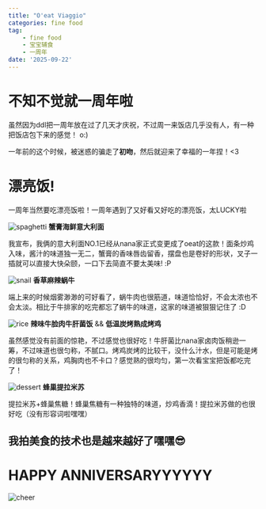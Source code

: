 ```yaml
---
title: "O'eat Viaggio"
categories: fine food
tag: 
    - fine food
    - 宝宝辅食
    - 一周年
date: '2025-09-22'
---
```


# 不知不觉就一周年啦
虽然因为ddl把一周年放在过了几天才庆祝，不过周一来饭店几乎没有人，有一种把饭店包下来的感觉！ o:)

一年前的这个时候，被迷惑的骗走了**初吻**，然后就迎来了幸福的一年捏！<3


# 漂亮饭!
一周年当然要吃漂亮饭啦！一周年遇到了又好看又好吃的漂亮饭，太LUCKY啦

![spaghetti](/food/oeat_spaghetti.JPG)
**蟹膏海鲜意大利面**

我宣布，我俩的意大利面NO.1已经从nana家正式变更成了oeat的这款！面条炒鸡入味，酱汁的味道独一无二，蟹膏的香味唇齿留香，摆盘也是卷好的形状，叉子一插就可以直接大快朵颐，一口下去简直不要太美味! :P

![snail](/food/oeat_snail.JPG)
**香草麻辣蜗牛**

端上来的时候烟雾渺渺的可好看了，蜗牛肉也很筋道，味道恰恰好，不会太浓也不会太淡。相比于牛排家的吃完都忘了蜗牛的味道，这家的味道被狠狠记住了 :D

![rice](/food/oeat_rice_chicken.JPG)
**辣味牛脸肉牛肝菌饭** && **低温炭烤熟成烤鸡**

虽然感觉没有前面的惊艳，不过感觉也很好吃！牛肝菌比nana家卤肉饭稍逊一筹，不过味道也很匀称，不腻口。烤鸡炭烤的比较干，没什么汁水，但是可能是烤的很匀称的关系，鸡胸肉也不卡口？感觉熟的很均匀，第一次看宝宝把饭都吃完了！

![dessert](/food/oeat_dessert.JPG)
**蜂巢提拉米苏**

提拉米苏+蜂巢焦糖！蜂巢焦糖有一种独特的味道，炒鸡香滴！提拉米苏做的也很好吃（没有形容词啦嘿嘿）

## 我拍美食的技术也是越来越好了嘿嘿😎

# HAPPY ANNIVERSARYYYYYY
![cheer](/food/anniversary_cheer.png)